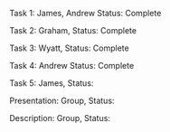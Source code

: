 Task 1: James, Andrew
Status: Complete

Task 2: Graham, 
Status: Complete

Task 3: Wyatt, 
Status: Complete

Task 4: Andrew
Status: Complete

Task 5: James,
Status:

Presentation: Group, 
Status: 

Description: Group, 
Status:
